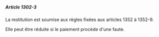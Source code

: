 ##### Article 1302-3

La restitution est soumise aux règles fixées aux articles 1352 à 1352-9.

Elle peut être réduite si le paiement procède d'une faute.

